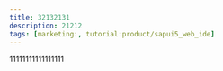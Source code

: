 ```yaml
---
title: 32132131
description: 21212
tags: [marketing:, tutorial:product/sapui5_web_ide]
---
```

11111111111111111
